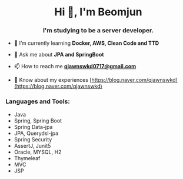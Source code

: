 <h1 align="center">Hi 👋, I'm Beomjun</h1> 

<h3 align="center">I'm studying to be a server developer.</h3>

- 🌱 I’m currently learning **Docker, AWS, Clean Code and TTD**

- 💬 Ask me about **JPA and SpringBoot**  
 
- 📫 How to reach me **qjawnswkd0717@gmail.com**  

- 📄 Know about my experiences [https://blog.naver.com/qjawnswkd](https://blog.naver.com/qjawnswkd)

<h3 align="left">Languages and Tools:</h3>


- Java<br>
- Spring, Spring Boot<br>
- Spring Data-jpa<br>
- JPA, Querydsl-jpa<br>
- Spring Security<br>
- AssertJ, Junit5<br>
- Oracle, MYSQL, H2<br>
- Thymeleaf<br>
- MVC<br>
- JSP<br>
